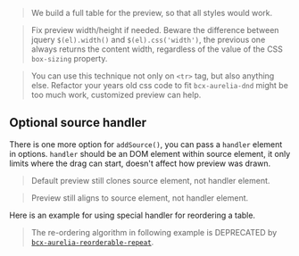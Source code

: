 > We build a full table for the preview, so that all styles would work.

> Fix preview width/height if needed. Beware the difference between jquery `$(el).width()` and `$(el).css('width')`, the previous one always returns the content width, regardless of the value of the CSS `box-sizing` property.

> You can use this technique not only on `<tr>` tag, but also anything else. Refactor your years old css code to fit `bcx-aurelia-dnd` might be too much work, customized preview can help.

## Optional source handler

There is one more option for `addSource()`, you can pass a `handler` element in options. `handler` should be an DOM element within source element, it only limits where the drag can start, doesn't affect how preview was drawn.

> Default preview still clones source element, not handler element.

> Preview still aligns to source element, not handler element.

Here is an example for using special handler for reordering a table.

> The re-ordering algorithm in following example is DEPRECATED by [`bcx-aurelia-reorderable-repeat`](#/bcx-aurelia-reorderable-repeat).
